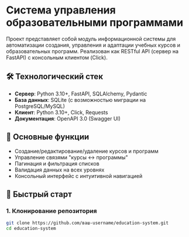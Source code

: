 # Система управления образовательными программами

Проект представляет собой модуль информационной системы для автоматизации создания, управления и адаптации учебных курсов и образовательных программ. Реализован как RESTful API (сервер на FastAPI) с консольным клиентом (Click).

## 🛠 Технологический стек
- **Сервер**: Python 3.10+, FastAPI, SQLAlchemy, Pydantic
- **База данных**: SQLite (с возможностью миграции на PostgreSQL/MySQL)
- **Клиент**: Python 3.10+, Click, Requests
- **Документация**: OpenAPI 3.0 (Swagger UI)

## 🌟 Основные функции
- Создание/редактирование/удаление курсов и программ
- Управление связями "курсы ↔ программы"
- Пагинация и фильтрация списков
- Валидация данных на всех уровнях
- Консольный интерфейс с интуитивной навигацией

## 🚀 Быстрый старт

### 1. Клонирование репозитория
```bash
git clone https://github.com/ваш-username/education-system.git
cd education-system
